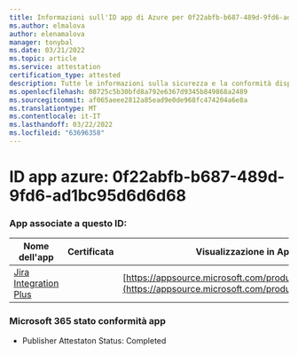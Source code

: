 ```yaml
---
title: Informazioni sull'ID app di Azure per 0f22abfb-b687-489d-9fd6-ad1bc95d6d68
ms.author: elmalova
author: elenamalova
manager: tonybal
ms.date: 03/21/2022
ms.topic: article
ms.service: attestation
certification_type: attested
description: Tutte le informazioni sulla sicurezza e la conformità disponibili per 0f22abfb-b687-489d-9fd6-ad1bc95d6d68.
ms.openlocfilehash: 08725c5b30bfd8a792e6367d9345b849868a2489
ms.sourcegitcommit: af065aeee2812a85ead9e0de968fc474204a6e8a
ms.translationtype: MT
ms.contentlocale: it-IT
ms.lasthandoff: 03/22/2022
ms.locfileid: "63696358"
---
```

# <a name="azure-app-id-0f22abfb-b687-489d-9fd6-ad1bc95d6d68"></a>ID app azure: 0f22abfb-b687-489d-9fd6-ad1bc95d6d6d68


### <a name="apps-associated-with-this-id"></a>App associate a questo ID:
| **Nome dell'app** | **Certificata** | **Visualizzazione in AppSource** |
|--------------|---------------|-----------------------|
| [Jira Integration Plus](../forward/WA200003847.md) |  | [https://appsource.microsoft.com/product/office/WA200003847](https://appsource.microsoft.com/product/office/WA200003847) |

### <a name="microsoft-365-app-compliance-status"></a>Microsoft 365 stato conformità app
- Publisher Attestaton Status: Completed
